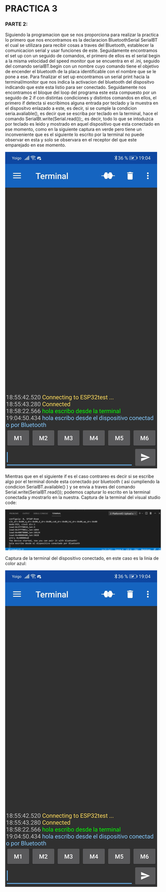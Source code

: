 # PRACTICA 3 
### PARTE 2:
Siguiendo la programacion que se nos proporciona para realizar la practica lo primero que nos encontramos es la declaracion BluetoothSerial SerialBT el cual se utilizara para recibir cosas a traves del Bluetooth, establecer la comunicacion serial y usar funciones de este. 
Seguidamente encontramos el set up con un seguido de comandos, el primero de ellos es el serial begin a la misma velocidad del speed monitor que se encuentra en el .ini, seguido del comando serialBT.begin con un nombre cuyo comando tiene el objetivo de encender el bluetooth de la placa identificable con el nombre que se le pone a ese. Para finalizar el set up encontramos un serial print hacia la terminal/monitor que nos indica la activacion del bluetooth del dispositvo indicando que este esta listio para ser conectado.
Seguidamente nos encontramos el bloque del loop del programa este esta compuesto por un seguido de 2 if con distintas condiciones y distintos comandos en ellos, el primero if detecta si escribimos alguna entrada por teclado y la muestra en el dispositvo enlazado a este, es decir, si se cumple la condicion seria.avaliable(), es decir que se escriba por teclado en la terminal, hace el comando SerialBt.write(Serial.read());, es decir, todo lo que se intoduzca por teclado es leido y mostrado en aquel dispositivo que esta conectado en ese momento, como en la siguiente captura en verde pero tiene un inconveniente que es el siguiente lo escrito por la terminal no puede observar en esta y solo se observara en el receptor del que este emparejado en ese momento. 

![alt text](TerminalMb.jpeg)

Mientras que en el siguiente if es el caso contrareo es decir si se escribe algo por el terminal donde esta conectado por bluetooth ( asi cumpliendo la condicion SerialBT.available() ) y se envia a traves del comando Serial.write(SerialBT.read()); podemos capturar lo escrito en la terminal conectada y mostrarlo en la nuestra. Captura de la terminal del visual studio code: 

![alt text](TerminalPC.png)

Captura de la terminal del dispositivo conectado, en este caso es la linia de color azul: 

![alt text](TerminalMb.jpeg)
